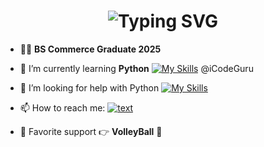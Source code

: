 <div align="center">
    <h1>
        <img src="https://readme-typing-svg.herokuapp.com?font=Jetbrains+mono&size=40&duration=3000&color=33FF33&center=true&vCenter=true&width=435&lines=Hey..+Hi+I'm+ Muhammad Haris;This+is..;..my+Git;" alt="Typing SVG"/>
    </h1>
</div>



- 🧑‍🎓 **BS Commerce Graduate 2025**
  
- 🌱 I’m currently learning **Python**  [![My Skills](https://skillicons.dev/icons?i=python)](https://skillicons.dev)  @iCodeGuru
  
- 🤔 I’m looking for help with Python [![My Skills](https://skillicons.dev/icons?i=python)](https://skillicons.dev)
  
- 📫 How to reach me: [![text](https://img.shields.io/badge/LinkedIn-0077B5?style=for-the-badge&logo=linkedin&logoColor=white)](www.linkedin.com/in/muhammad-haris002)
  
- 🏐 Favorite support 👉 **VolleyBall** 🏐

